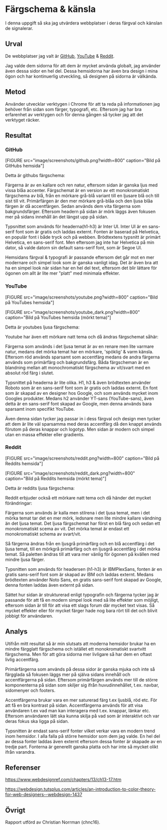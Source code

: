 Färgschema & känsla
=======================

I denna uppgift så ska jag utvärdera webbplatser i deras färgval och känslan de signalerar.

Urval
-----------------------

De webbplatser jag valt är [GitHub](https://github.com/), [YouTube](https://www.youtube.com/) & [Reddit](https://www.reddit.com/).

Jag valde dem sidorna för att dem är mycket använda globalt, jag använder även dessa sidor en hel del. Dessa hemsidorna har även bra design i mina ögon och har kontinuerlig utveckling, så designen på sidorna är välkända.

Metod
-----------------------

Använder utvecklar verktygen i Chrome för att ta reda på informationen jag behöver från sidan som färger, typografi, etc. Eftersom jag har bra erfarenhet av verktygen och för denna gången så tycker jag att det verktyget räcker.

Resultat
-----------------------

### GitHub

[FIGURE src="image/screenshots/github.png?width=800" caption="Bild på GitHubs hemsida"]

Detta är githubs färgschema:

<div class="color-scheme">
  <div class="color-scheme__content">
    <span style="background: #24292e"></span>
    <span style="background: #1277eb"></span>
    <span style="background: #fafbfc"></span>
    <span style="background: #ffffff"></span>
  </div>
</div>

Färgerna är av en kallare och ren natur, eftersom sidan är ganska ljus med vissa blåa accenter. Färgschemat är en version av ett monokromatiskt färgschema av blå, från en mörkare grå-blå variant till en ljusare blå och till sist till vit. Primärfärgen är den mer mörkare grå-blåa och den ljusa blåa färgen är då accentfärgen. Sedan används dem vita färgerna som bakgrundsfärger. Eftersom headern på sidan är mörk läggs även fokusen mer på sidans innehåll än det längst upp på sidan.

Typsnittet som används för headerna(h1-h3) är Inter UI. Inter UI är en sans-serif font som är gratis och laddas externt. Fonten är baserad på Helvetica, en populär font i både tryck och på webben. Brödtextens typsnitt är primärt Helvetica, en sans-serif font. Men eftersom jag inte har Helvetica på min dator, så valde datorn sin default sans-serif font, som är Segoe UI.

Hemsidans färgval & typografi är passande eftersom det går mot en mer modernare och simpel look som är ganska vanligt idag. Det är även bra att ha en simpel look när sidan har en hel del text, eftersom det blir lättare för ögonen om allt är lite mer "platt" med minimala effekter.

### YouTube

[FIGURE src="image/screenshots/youtube.png?width=800" caption="Bild på YouTubes hemsida"]

[FIGURE src="image/screenshots/youtube_dark.png?width=800" caption="Bild på YouTubes hemsida (mörkt tema)"]

Detta är youtubes ljusa färgschema:
<div class="color-scheme">
  <div class="color-scheme__content">
    <span style="background: #a0a0a0"></span>
    <span style="background: #eeeeee"></span>
    <span style="background: #fafafa"></span>
    <span style="background: #ffffff"></span>
    <span style="background: #ff0000"></span>
  </div>
</div>

Youtube har även ett mörkare natt tema och då ändras färgschemat såhär:
<div class="color-scheme">
  <div class="color-scheme__content">
    <span style="background: #121212"></span>
    <span style="background: #232323"></span>
    <span style="background: #4c4c4c"></span>
    <span style="background: #ffffff"></span>
    <span style="background: #ff0000"></span>
  </div>
</div>

Färgerna som används i det ljusa temat är av en renare men lite varmare natur, medans det mörka temat har en mörkare, 'spöklig' & varm känsla. Eftersom röd används sparsamt som accentfärg medans de andra färgerna används som primärfärg och bakgrundsfärg. Båda färgscheman är en blandning mellan att monochromatiskt färgschema av vit/svart med en absolut röd färg i slutet.

Typsnittet på headerna är lite olika. H1, h3 & även brödtexten använder Roboto som är en sans-serif font som är gratis och laddas externt. En font som är skapad av en designer hos Google, och som används mycket inom Googles produkter. Medans h2 använder YT-sans (YouTube-sans), även detta är en sans-serif font skapad av Google, men denna används bara sparsamt inom specifikt YouTube.

Även denna sidan tycker jag passar in i dess färgval och design men tycker att dem är lite väl sparsamma med deras accentfärg då den knappt används förutom på deras knappar och logotyp. Men sidan är modern och simpel utan en massa effekter eller gradients.

### Reddit

[FIGURE src="image/screenshots/reddit.png?width=800" caption="Bild på Reddits hemsida"]

[FIGURE src="image/screenshots/reddit_dark.png?width=800" caption="Bild på Reddits hemsida (mörkt tema)"]

Detta är reddits ljusa färgschema:
<div class="color-scheme">
  <div class="color-scheme__content">
    <span style="background: #0079d2"></span>
    <span style="background: #d9e0e6"></span>
    <span style="background: #f8f9fa"></span>
    <span style="background: #ffffff"></span>
  </div>
</div>

Reddit erbjuder också ett mörkare natt tema och då händer det mycket förändringar:
<div class="color-scheme">
  <div class="color-scheme__content">
    <span style="background: #020202"></span>
    <span style="background: #161616"></span>
    <span style="background: #1a1a1a"></span>
    <span style="background: #d7dadc"></span>
  </div>
</div>

Färgerna som används är kalla men stilrena i det ljusa temat, men i det mörka temat tar det en mer mörk, ledsnare men lite mindre kallare vändning än det ljusa temat. Det ljusa färgschemat har först en blå färg och sedan ett monokromatiskt scema av vit. Det mörka temat är endast ett monokromatiskt schema av svart/vit.

Så färgerna ändras från en ljusgrå primärfärg och en blå accentfärg i det ljusa temat, till en mörkgrå primärfärg och en ljusgrå accentfärg i det mörka temat. Så paletten ändras till att vara mer vänlig för ögonen på kvällen med mindre ljusa färger.

Typsnitten som används för headersen (h1-h3) är IBMPlexSans, fonten är en gratis sans-serif font som är skapad av IBM och laddas externt. Medans brödtexten använder Noto Sans, en gratis sans-serif font skapad av Google, denna fonten laddas även externt på sidan.

Sättet hur sidan är strukturerad enligt typografin och färgerna tycker jag är passande för att få en modern simpel look med så lite effekter som möjligt, eftersom sidan är till för att visa ett slags forum där mycket text visas. Så mycket effekter eller för mycket färger hade nog bara rört till det och blivit jobbigt för användaren.


Analys
-----------------------

Utifrån mitt resultat så är min slutsats att moderna hemsidor brukar ha en mindre färgglatt färgschema och istället ett monokromatiskt svartvitt färgschema. Men för att göra sidorna mer livligare så har dem en oftast livlig accentfärg.

Primärfärgerna som används på dessa sidor är ganska mjuka och inte så färgglada så fokusen läggs mer på själva sidans innehåll och accentfärgerna på sidan. Eftersom primärfärgen används mer till de större komponenterna på sidan som skiljer sig ifrån huvudinnehållet, t.ex. navbar, sidomenyer och footers.

Accentfärgerna brukar vara en mer saturerad färg t.ex ljusblå, röd etc. För att få en bra kontrast på sidan. Accentfärgerna används för att visa användaren t.ex vad man kan interagera med t.ex. knappar, länkar etc. Eftersom användaren lätt ska kunna skilja på vad som är interaktivt och var deras fokus ska ligga på sidan.

Typsnitten är endast sans-serif fonter vilket verkar vara en modern trend inom hemsidor. I alla falla på större hemsidor som dem jag valde. En hel del av dessa fonter laddas även externt eftersom dessa fonter är skapade av en tredje part. Fonterna är generellt ganska platta och har inte så mycket olikt ifrån varandra.

Referenser
-----------------------

https://www.webdesignref.com/chapters/13/ch13-17.htm

https://webdesign.tutsplus.com/articles/an-introduction-to-color-theory-for-web-designers--webdesign-1437

Övrigt
-----------------------

Rapport utförd av Christian Norrman (chnc16).
